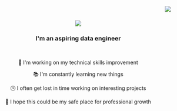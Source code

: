 <img align="right" src="https://visitor-badge.laobi.icu/badge?page_id=ViestaBa.ViestaBa" />
<h1 align="center">
  <a href="https://git.io/typing-svg">
    <img src="https://readme-typing-svg.herokuapp.com/?font=Righteous&size=35&center=true&vCenter=true&width=500&height=70&duration=4000&lines=Hi+There!+👋;My+name+is+Viesta!;" />
  </a>
</h1>

<h3 align="center">I'm an aspiring data engineer </h3>

<br/>
<div align="center">
  
  🔭 I'm working on my technical skills improvement
  
  📚 I'm constantly learning new things
  
  🕒 I often get lost in time working on interesting projects
  
  🌱 I hope this could be my safe place for professional growth
  
</div>
